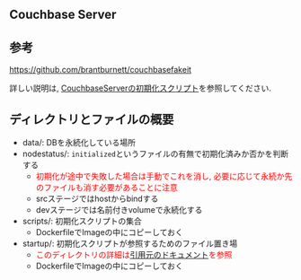 Couchbase Server
---

## 参考
https://github.com/brantburnett/couchbasefakeit

詳しい説明は, [CouchbaseServerの初期化スクリプト](/Docs/initialize-script-for-couchbase.md)を参照してください.

## ディレクトリとファイルの概要

- data/: DBを永続化している場所
- nodestatus/: `initialized`というファイルの有無で初期化済みか否かを判断する
  - <span style="color: red;">初期化が途中で失敗した場合は手動でこれを消し, 必要に応じて永続か先のファイルも消す必要があることに注意</span>
  - srcステージではhostからbindする
  - devステージでは名前付きvolumeで永続化する
- scripts/: 初期化スクリプトの集合
  - DockerfileでImageの中にコピーしておく
- startup/: 初期化スクリプトが参照するためのファイル置き場
  - <span style="color: red;">このディレクトリの詳細は[引用元のドキュメント](https://github.com/brantburnett/couchbasefakeit#creating-indexes)を参照</span>
  - DockerfileでImageの中にコピーしておく
